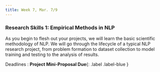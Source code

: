 ```yaml
---
title: Week 7, Mar. 7/9
---
```


### Research Skills 1: Empirical Methods in NLP

As you begin to flesh out your projects, we will learn the basic scientific methodology of NLP. We will go through the
lifecycle of a typical NLP research project, from problem formation to dataset collection to model training and testing
to the analysis of results.

Deadlines
: **Project Mini-Proposal Due**{: .label .label-blue }